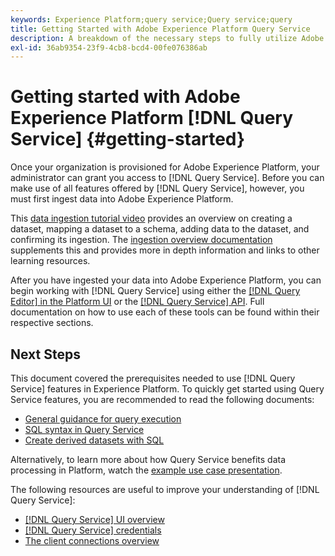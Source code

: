 ```yaml
---
keywords: Experience Platform;query service;Query service;query
title: Getting Started with Adobe Experience Platform Query Service
description: A breakdown of the necessary steps to fully utilize Adobe Experience Platform Query Service
exl-id: 36ab9354-23f9-4cb8-bcd4-00fe076386ab
---
```

# Getting started with Adobe Experience Platform [!DNL Query Service] {#getting-started}

Once your organization is provisioned for Adobe Experience Platform, your administrator can grant you access to [!DNL Query Service]. Before you can make use of all features offered by [!DNL Query Service], however, you must first ingest data into Adobe Experience Platform. 

This [data ingestion tutorial video](https://experienceleague.adobe.com/docs/platform-learn/tutorials/data-ingestion/create-datasets-and-ingest-data.html) provides an overview on creating a dataset, mapping a dataset to a schema, adding data to the dataset, and confirming its ingestion. The [ingestion overview documentation](../../ingestion/home.md) supplements this and provides more in depth information and links to other learning resources.

After you have ingested your data into Adobe Experience Platform, you can begin working with [!DNL Query Service] using either the [[!DNL Query Editor] in the Platform UI](../ui/user-guide.md) or the [[!DNL Query Service] API](../api/getting-started.md). Full documentation on how to use each of these tools can be found within their respective sections. 

## Next Steps

This document covered the prerequisites needed to use [!DNL Query Service] features in Experience Platform. To quickly get started using Query Service features, you are recommended to read the following documents:

- [General guidance for query execution](../best-practices/writing-queries.md)
- [SQL syntax in Query Service](../sql/syntax.md)
- [Create derived datasets with SQL](https://experienceleague.adobe.com/docs/experience-platform/query/data-distiller/derived-datasets/seamless-sql-flow.html)

Alternatively, to learn more about how Query Service benefits data processing in Platform, watch the [example use case presentation](../use-cases/abandoned-browse.md#video-example).

The following resources are useful to improve your understanding of [!DNL Query Service]:

- [[!DNL Query Service] UI overview](../ui/overview.md)
- [[!DNL Query Service] credentials](../ui/credentials.md)
- [The client connections overview](../clients/overview.md)
